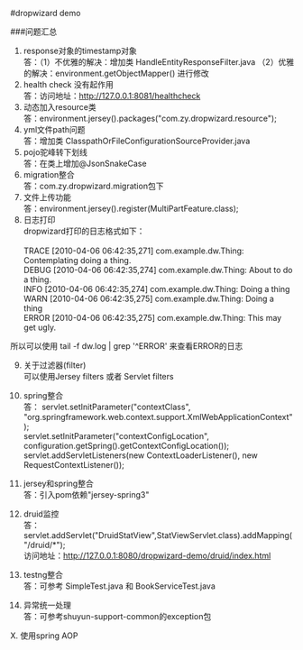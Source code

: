#dropwizard demo

###问题汇总
1. response对象的timestamp对象 <br />
答：（1）不优雅的解决：增加类 HandleEntityResponseFilter.java
（2）优雅的解决：environment.getObjectMapper() 进行修改
2. health check 没有起作用 <br />
答：访问地址：http://127.0.0.1:8081/healthcheck
3. 动态加入resource类 <br />
答：environment.jersey().packages("com.zy.dropwizard.resource");
4. yml文件path问题 <br />
答：增加类 ClasspathOrFileConfigurationSourceProvider.java
5. pojo驼峰转下划线 <br />
答：在类上增加@JsonSnakeCase
6. migration整合 <br />
答：com.zy.dropwizard.migration包下
7. 文件上传功能 <br />
答：environment.jersey().register(MultiPartFeature.class);
8. 日志打印 <br />
dropwizard打印的日志格式如下： <br /><br />
TRACE [2010-04-06 06:42:35,271] com.example.dw.Thing: Contemplating doing a thing. <br />
DEBUG [2010-04-06 06:42:35,274] com.example.dw.Thing: About to do a thing. <br />
INFO  [2010-04-06 06:42:35,274] com.example.dw.Thing: Doing a thing <br />
WARN  [2010-04-06 06:42:35,275] com.example.dw.Thing: Doing a thing <br />
ERROR [2010-04-06 06:42:35,275] com.example.dw.Thing: This may get ugly. <br />

所以可以使用 tail -f dw.log | grep '^ERROR' 来查看ERROR的日志

9. 关于过滤器(filter) <br />
可以使用Jersey filters 或者 Servlet filters 

10. spring整合 <br />
答：
servlet.setInitParameter("contextClass", "org.springframework.web.context.support.XmlWebApplicationContext"); <br />
servlet.setInitParameter("contextConfigLocation", configuration.getSpring().getContextConfigLocation());    <br />
servlet.addServletListeners(new ContextLoaderListener(), new RequestContextListener()); <br />

11. jersey和spring整合 <br />
答：引入pom依赖"jersey-spring3" <br />           

12. druid监控 <br />
答：
servlet.addServlet("DruidStatView",StatViewServlet.class).addMapping("/druid/*");  <br />
访问地址：http://127.0.0.1:8080/dropwizard-demo/druid/index.html

13. testng整合 <br />
答：可参考 SimpleTest.java 和 BookServiceTest.java

14. 异常统一处理 <br />
答：可参考shuyun-support-common的exception包

X. 使用spring AOP <br />